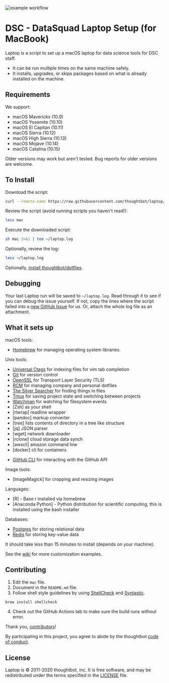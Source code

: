 ![example workflow](https://github.com/UCLA-DataSquad/laptop/actions/workflows/smoke.yml/badge.svg)

DSC - DataSquad Laptop Setup (for MacBook)
======

Laptop is a script to set up a macOS laptop for data science tools for DSC staff.

* It can be run multiple times on the same machine safely.
* It installs, upgrades, or skips packages
based on what is already installed on the machine.


Requirements
------------

We support:

* macOS Mavericks (10.9)
* macOS Yosemite (10.10)
* macOS El Capitan (10.11)
* macOS Sierra (10.12)
* macOS High Sierra (10.13)
* macOS Mojave (10.14)
* macOS Catalina (10.15)

Older versions may work but aren't tested.
Bug reports for older versions are welcome.

To Install
-------

Download the script:

```sh
curl --remote-name https://raw.githubusercontent.com/thoughtbot/laptop/master/mac
```

Review the script (avoid running scripts you haven't read!):

```sh
less mac
```

Execute the downloaded script:

```sh
sh mac 2>&1 | tee ~/laptop.log
```

Optionally, review the log:

```sh
less ~/laptop.log
```

Optionally, [install thoughtbot/dotfiles][dotfiles].

[dotfiles]: https://github.com/thoughtbot/dotfiles#install

Debugging
---------

Your last Laptop run will be saved to `~/laptop.log`.
Read through it to see if you can debug the issue yourself.
If not, copy the lines where the script failed into a
[new GitHub Issue](https://github.com/thoughtbot/laptop/issues/new) for us.
Or, attach the whole log file as an attachment.

What it sets up
---------------

macOS tools:

* [Homebrew] for managing operating system libraries.

[Homebrew]: http://brew.sh/

Unix tools:

* [Universal Ctags] for indexing files for vim tab completion
* [Git] for version control
* [OpenSSL] for Transport Layer Security (TLS)
* [RCM] for managing company and personal dotfiles
* [The Silver Searcher] for finding things in files
* [Tmux] for saving project state and switching between projects
* [Watchman] for watching for filesystem events
* [Zsh] as your shell
* [rlwrap] readline wrapper
* [pandoc] markup converter
* [tree]  lists contents of directory in a tree like structure
* [jq] JSON parser 
* [wget] network downloader 
* [rclone] cloud storage data synch 
* [awscli] amazon command line 
* [docker] cli for containers 

[Universal Ctags]: https://ctags.io/
[Git]: https://git-scm.com/
[OpenSSL]: https://www.openssl.org/
[RCM]: https://github.com/thoughtbot/rcm
[The Silver Searcher]: https://github.com/ggreer/the_silver_searcher
[Tmux]: http://tmux.github.io/
[Watchman]: https://facebook.github.io/watchman/

* [GitHub CLI] for interacting with the GitHub API

[GitHub CLI]: https://cli.github.com/

Image tools:

* [ImageMagick] for cropping and resizing images

Languages: 

* [R] - Base r installed via homebrew 
* [Anaconda Python] - Python distribution for scientific computing, this is installed using the bash installer 

Databases:

* [Postgres] for storing relational data
* [Redis] for storing key-value data

[Postgres]: http://www.postgresql.org/
[Redis]: http://redis.io/



It should take less than 15 minutes to install (depends on your machine).



See the [wiki](https://github.com/thoughtbot/laptop/wiki)
for more customization examples.

Contributing
------------

1. Edit the `mac` file.
2. Document in the `README.md` file.
3. Follow shell style guidelines by using [ShellCheck] and [Syntastic].

```sh
brew install shellcheck
```

[ShellCheck]: http://www.shellcheck.net/about.html
[Syntastic]: https://github.com/scrooloose/syntastic

4. Check out the GitHub Actions tab to make sure the build runs without error.

Thank you, [contributors]!

[contributors]: https://github.com/thoughtbot/laptop/graphs/contributors

By participating in this project,
you agree to abide by the thoughtbot [code of conduct].

[code of conduct]: https://thoughtbot.com/open-source-code-of-conduct

License
-------

Laptop is © 2011-2020 thoughtbot, inc.
It is free software,
and may be redistributed under the terms specified in the [LICENSE] file.

[LICENSE]: LICENSE

